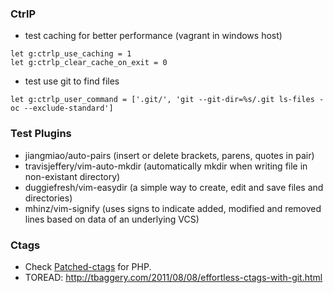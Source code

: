 ### CtrlP
* test caching for better performance (vagrant in windows host)
```
let g:ctrlp_use_caching = 1
let g:ctrlp_clear_cache_on_exit = 0
```
* test use git to find files
```
let g:ctrlp_user_command = ['.git/', 'git --git-dir=%s/.git ls-files -oc --exclude-standard']
```

### Test Plugins
* jiangmiao/auto-pairs (insert or delete brackets, parens, quotes in pair)
* travisjeffery/vim-auto-mkdir (automatically mkdir when writing file in non-existant directory)
* duggiefresh/vim-easydir (a simple way to create, edit and save files and directories)
* mhinz/vim-signify (uses signs to indicate added, modified and removed lines based on data of an underlying VCS)


### Ctags
* Check [Patched-ctags](https://github.com/shawncplus/phpcomplete.vim/wiki/Patched-ctags) for PHP.
* TOREAD: http://tbaggery.com/2011/08/08/effortless-ctags-with-git.html
